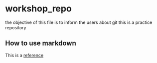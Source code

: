 # workshop_repo

the objective of this file is to inform the users about git
this is a practice repository

## How to use markdown

This is a [reference](https://www.markdownguide.org/basic-syntax/)